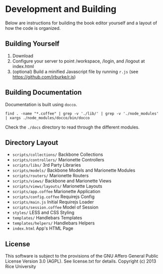 # Development and Building

Below are instructions for building the book editor yourself and a layout
of how the code is organized.

## Building Yourself

1. Download
2. Configure your server to point /workspace, /login, and /logout at index.html
3. (optional) Build a minified Javascript file by running `r.js` (see https://github.com/jrburke/r.js)

## Building Documentation

Documentation is built using `docco`.

    find . -name "*.coffee" | grep -v './lib/' | grep -v './node_modules' | xargs ./node_modules/docco/bin/docco

Check the `./docs` directory to read through the different modules.

## Directory Layout

* `scripts/collections/`   Backbone Collections
* `scripts/controllers/`   Marionette Controllers
* `scripts/libs/`          3rd Party Libraries
* `scripts/models/`        Backbone Models and Marionette Modules
* `scripts/routers/`       Marionette Routers
* `scripts/views/`         Backbone and Marionette Views
* `scripts/views/layouts/` Marionette Layouts
* `scripts/app.coffee`     Marionette Application
* `scripts/config.coffee`  Requirejs Config
* `scripts/main.js`        Initial Requirejs Loader
* `scripts/session.coffee` Model of Session
* `styles/`                LESS and CSS Styling
* `templates/`             Handlebars Templates
* `templates/helpers/`     Handlebars Helpers
* `index.html`             App's HTML Page

License
-------

This software is subject to the provisions of the GNU Affero General Public License Version 3.0 (AGPL). See license.txt for details. Copyright (c) 2013 Rice University